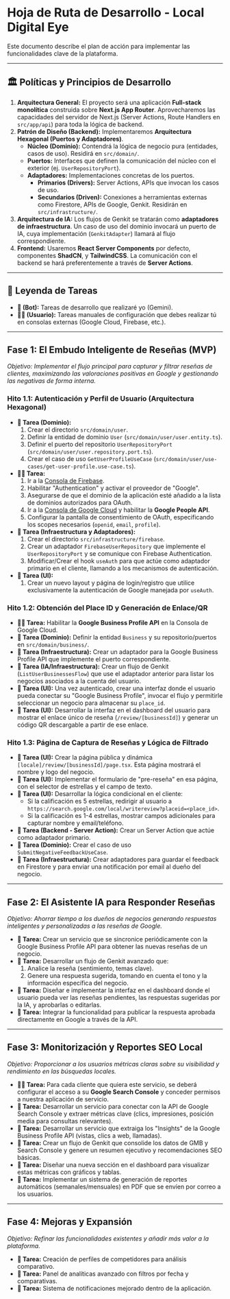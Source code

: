 # Hoja de Ruta de Desarrollo - Local Digital Eye

Este documento describe el plan de acción para implementar las funcionalidades clave de la plataforma.

---

## 🏛️ Políticas y Principios de Desarrollo

1.  **Arquitectura General:** El proyecto será una aplicación **Full-stack monolítica** construida sobre **Next.js App Router**. Aprovecharemos las capacidades del servidor de Next.js (Server Actions, Route Handlers en `src/app/api`) para toda la lógica de backend.
2.  **Patrón de Diseño (Backend):** Implementaremos **Arquitectura Hexagonal (Puertos y Adaptadores)**.
    *   **Núcleo (Dominio):** Contendrá la lógica de negocio pura (entidades, casos de uso). Residirá en `src/domain/`.
    *   **Puertos:** Interfaces que definen la comunicación del núcleo con el exterior (ej. `UserRepositoryPort`).
    *   **Adaptadores:** Implementaciones concretas de los puertos.
        *   **Primarios (Drivers):** Server Actions, APIs que invocan los casos de uso.
        *   **Secundarios (Driven):** Conexiones a herramientas externas como Firestore, APIs de Google, Genkit. Residirán en `src/infrastructure/`.
3.  **Arquitectura de IA:** Los flujos de Genkit se tratarán como **adaptadores de infraestructura**. Un caso de uso del dominio invocará un puerto de IA, cuya implementación (`GenkitAdapter`) llamará al flujo correspondiente.
4.  **Frontend:** Usaremos **React Server Components** por defecto, componentes **ShadCN**, y **TailwindCSS**. La comunicación con el backend se hará preferentemente a través de **Server Actions**.

---

## 🔑 Leyenda de Tareas

- **🤖 (Bot):** Tareas de desarrollo que realizaré yo (Gemini).
- **👨‍🦲 (Usuario):** Tareas manuales de configuración que debes realizar tú en consolas externas (Google Cloud, Firebase, etc.).

---

## Fase 1: El Embudo Inteligente de Reseñas (MVP)

*Objetivo: Implementar el flujo principal para capturar y filtrar reseñas de clientes, maximizando las valoraciones positivas en Google y gestionando las negativas de forma interna.*

### Hito 1.1: Autenticación y Perfil de Usuario (Arquitectura Hexagonal)

- **🤖 Tarea (Dominio):**
    1.  Crear el directorio `src/domain/user`.
    2.  Definir la entidad de dominio `User` (`src/domain/user/user.entity.ts`).
    3.  Definir el puerto del repositorio `UserRepositoryPort` (`src/domain/user/user.repository.port.ts`).
    4.  Crear el caso de uso `GetUserProfileUseCase` (`src/domain/user/use-cases/get-user-profile.use-case.ts`).
- **👨‍🦲 Tarea:**
    1.  Ir a la [Consola de Firebase](https://console.firebase.google.com/).
    2.  Habilitar "Authentication" y activar el proveedor de "Google".
    3.  Asegurarse de que el dominio de la aplicación esté añadido a la lista de dominios autorizados para OAuth.
    4.  Ir a la [Consola de Google Cloud](https://console.cloud.google.com/) y habilitar la **Google People API**.
    5.  Configurar la pantalla de consentimiento de OAuth, especificando los scopes necesarios (`openid`, `email`, `profile`).
- **🤖 Tarea (Infraestructura y Adaptadores):**
    1.  Crear el directorio `src/infrastructure/firebase`.
    2.  Crear un adaptador `FirebaseUserRepository` que implemente el `UserRepositoryPort` y se comunique con Firebase Authentication.
    3.  Modificar/Crear el hook `useAuth` para que actúe como adaptador primario en el cliente, llamando a los mecanismos de autenticación.
- **🤖 Tarea (UI):**
    1.  Crear un nuevo layout y página de login/registro que utilice exclusivamente la autenticación de Google manejada por `useAuth`.

### Hito 1.2: Obtención del Place ID y Generación de Enlace/QR

- **👨‍🦲 Tarea:** Habilitar la **Google Business Profile API** en la Consola de Google Cloud.
- **🤖 Tarea (Dominio):** Definir la entidad `Business` y su repositorio/puertos en `src/domain/business/`.
- **🤖 Tarea (Infraestructura):** Crear un adaptador para la Google Business Profile API que implemente el puerto correspondiente.
- **🤖 Tarea (IA/Infraestructura):** Crear un flujo de Genkit (`ListUserBusinessesFlow`) que use el adaptador anterior para listar los negocios asociados a la cuenta del usuario.
- **🤖 Tarea (UI):** Una vez autenticado, crear una interfaz donde el usuario pueda conectar su "Google Business Profile", invocar el flujo y permitirle seleccionar un negocio para almacenar su `place_id`.
- **🤖 Tarea (UI):** Desarrollar la interfaz en el dashboard del usuario para mostrar el enlace único de reseña (`/review/[businessId]`) y generar un código QR descargable a partir de ese enlace.

### Hito 1.3: Página de Captura de Reseñas y Lógica de Filtrado

- **🤖 Tarea (UI):** Crear la página pública y dinámica `[locale]/review/[businessId]/page.tsx`. Esta página mostrará el nombre y logo del negocio.
- **🤖 Tarea (UI):** Implementar el formulario de "pre-reseña" en esa página, con el selector de estrellas y el campo de texto.
- **🤖 Tarea (UI):** Desarrollar la lógica condicional en el cliente:
    - Si la calificación es 5 estrellas, redirigir al usuario a `https://search.google.com/local/writereview?placeid=<place_id>`.
    - Si la calificación es 1-4 estrellas, mostrar campos adicionales para capturar nombre y email/teléfono.
- **🤖 Tarea (Backend - Server Action):** Crear un Server Action que actúe como adaptador primario.
- **🤖 Tarea (Dominio):** Crear el caso de uso `SubmitNegativeFeedbackUseCase`.
- **🤖 Tarea (Infraestructura):** Crear adaptadores para guardar el feedback en Firestore y para enviar una notificación por email al dueño del negocio.

---

## Fase 2: El Asistente IA para Responder Reseñas

*Objetivo: Ahorrar tiempo a los dueños de negocios generando respuestas inteligentes y personalizadas a las reseñas de Google.*

- **🤖 Tarea:** Crear un servicio que se sincronice periódicamente con la Google Business Profile API para obtener las nuevas reseñas de un negocio.
- **🤖 Tarea:** Desarrollar un flujo de Genkit avanzado que:
    1.  Analice la reseña (sentimiento, temas clave).
    2.  Genere una respuesta sugerida, tomando en cuenta el tono y la información específica del negocio.
- **🤖 Tarea:** Diseñar e implementar la interfaz en el dashboard donde el usuario pueda ver las reseñas pendientes, las respuestas sugeridas por la IA, y aprobarlas o editarlas.
- **🤖 Tarea:** Integrar la funcionalidad para publicar la respuesta aprobada directamente en Google a través de la API.

---

## Fase 3: Monitorización y Reportes SEO Local

*Objetivo: Proporcionar a los usuarios métricas claras sobre su visibilidad y rendimiento en las búsquedas locales.*

- **👨‍🦲 Tarea:** Para cada cliente que quiera este servicio, se deberá configurar el acceso a su **Google Search Console** y conceder permisos a nuestra aplicación de servicio.
- **🤖 Tarea:** Desarrollar un servicio para conectar con la API de Google Search Console y extraer métricas clave (clics, impresiones, posición media para consultas relevantes).
- **🤖 Tarea:** Desarrollar un servicio que extraiga los "Insights" de la Google Business Profile API (vistas, clics a web, llamadas).
- **🤖 Tarea:** Crear un flujo de Genkit que consolide los datos de GMB y Search Console y genere un resumen ejecutivo y recomendaciones SEO básicas.
- **🤖 Tarea:** Diseñar una nueva sección en el dashboard para visualizar estas métricas con gráficos y tablas.
- **🤖 Tarea:** Implementar un sistema de generación de reportes automáticos (semanales/mensuales) en PDF que se envíen por correo a los usuarios.

---

## Fase 4: Mejoras y Expansión

*Objetivo: Refinar las funcionalidades existentes y añadir más valor a la plataforma.*

- **🤖 Tarea:** Creación de perfiles de competidores para análisis comparativo.
- **🤖 Tarea:** Panel de analíticas avanzado con filtros por fecha y comparativas.
- **🤖 Tarea:** Sistema de notificaciones mejorado dentro de la aplicación.
